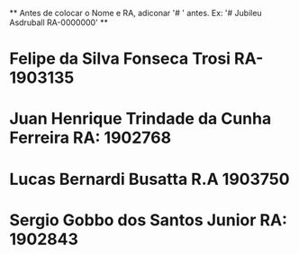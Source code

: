 ** Antes de colocar o Nome e RA, adiconar '# ' antes. Ex: '# Jubileu Asdruball RA-0000000' **
# Felipe da Silva Fonseca Trosi RA-1903135
# Juan Henrique Trindade da Cunha Ferreira RA: 1902768
# Lucas Bernardi Busatta R.A 1903750
# Sergio Gobbo dos Santos Junior RA: 1902843
